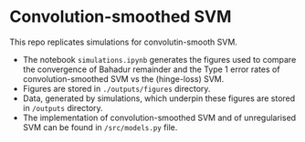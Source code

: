 # Convolution-smoothed SVM

This repo replicates simulations for convolutin-smooth SVM.

- The notebook `simulations.ipynb` generates the figures used to compare the convergence of Bahadur remainder and the Type 1 error rates of convolution-smoothed SVM vs the (hinge-loss) SVM.
- Figures are stored in `./outputs/figures` directory. 
- Data, generated by simulations, which underpin these figures are stored in `/outputs` directory.
- The implementation of convolution-smoothed SVM and of unregularised SVM can be found in `/src/models.py` file.
